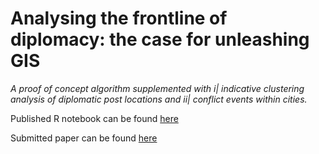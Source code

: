 # Analysing the frontline of diplomacy: the case for unleashing GIS
_A proof of concept algorithm supplemented with i| indicative clustering analysis of diplomatic post locations and ii| conflict events within cities._

Published R notebook can be found [here](http://rpubs.com/antoniosfiala/casa_gis_diplomacy)

Submitted paper can be found [here]()
